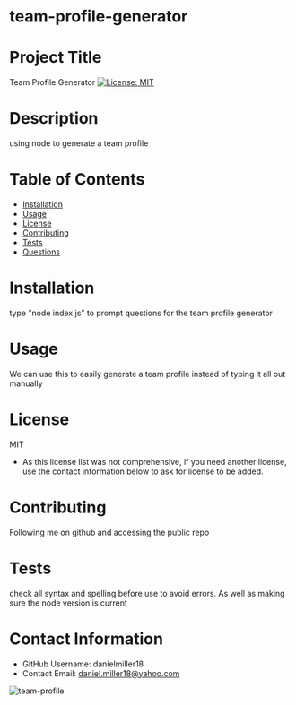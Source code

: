 # team-profile-generator

# Project Title
Team Profile Generator
[![License: MIT](https://img.shields.io/badge/License-MIT-yellow.svg)](https://opensource.org/licenses/MIT)

# Description
using node to generate a team profile

# Table of Contents 
* [Installation](#-Installation)
* [Usage](#-Usage)
* [License](#-Installation)
* [Contributing](#-Contributing)
* [Tests](#-Tests)
* [Questions](#-Contact-Information)
    
# Installation
type "node index.js" to prompt questions for the team profile generator

# Usage
We can use this to easily generate a team profile instead of typing it all out manually

# License 
MIT
* As this license list was not comprehensive, if you need another license, use the contact information below to ask for license to be added. 

# Contributing 
Following me on github and accessing the public repo

# Tests
check all syntax and spelling before use to avoid errors. As well as making sure the node version is current

# Contact Information 
* GitHub Username: danielmiller18
* Contact Email: daniel.miller18@yahoo.com



![team-profile](assets/Capture.PNG)